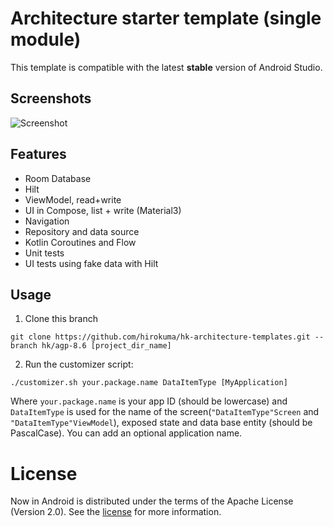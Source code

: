 Architecture starter template (single module)
==================

This template is compatible with the latest **stable** version of Android Studio.

## Screenshots
![Screenshot](https://github.com/android/architecture-templates/raw/main/screenshots.png)

## Features

* Room Database
* Hilt
* ViewModel, read+write
* UI in Compose, list + write (Material3)
* Navigation
* Repository and data source
* Kotlin Coroutines and Flow
* Unit tests
* UI tests using fake data with Hilt

## Usage

1. Clone this branch

```
git clone https://github.com/hirokuma/hk-architecture-templates.git --branch hk/agp-8.6 [project_dir_name]
```

2. Run the customizer script:

```
./customizer.sh your.package.name DataItemType [MyApplication]
```

Where `your.package.name` is your app ID (should be lowercase) and `DataItemType` is used for the
name of the screen(`"DataItemType"Screen` and `"DataItemType"ViewModel`), 
exposed state and data base entity (should be PascalCase). You can add an optional application name.

# License

Now in Android is distributed under the terms of the Apache License (Version 2.0). See the
[license](LICENSE) for more information.
